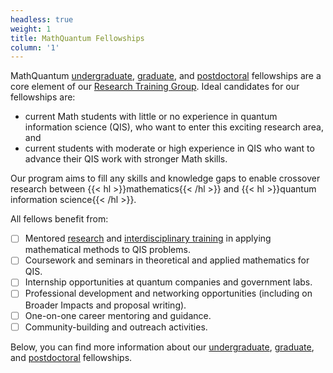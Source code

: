 ```yaml
---
headless: true
weight: 1
title: MathQuantum Fellowships
column: '1'
---
```


MathQuantum [undergraduate](#undergraduate), [graduate](#graduate), and [postdoctoral](#postdoc) fellowships are a core element of our [Research Training Group](/vision/). Ideal candidates for our fellowships are: 
- current Math students with little or no experience in quantum information science (QIS), who want to enter this exciting research area, and 
- current students with moderate or high experience in QIS who want to advance their QIS work with stronger Math skills. 

Our program aims to fill any skills and knowledge gaps to enable crossover research between {{< hl >}}mathematics{{< /hl >}} and {{< hl >}}quantum information science{{< /hl >}}.


All fellows benefit from:
- [ ] Mentored [research](/research) and [interdisciplinary training](/training) in applying mathematical methods to QIS problems.
- [ ] Coursework and seminars in theoretical and applied mathematics for QIS.
- [ ] Internship opportunities at quantum companies and government labs.
- [ ] Professional development and networking opportunities (including on Broader Impacts and proposal writing).
- [ ] One-on-one career mentoring and guidance.
- [ ] Community-building and outreach activities.

Below, you can find more information about our [undergraduate](#undergraduate), [graduate](#graduate), and [postdoctoral](#postdoc) fellowships.

<!-- {{< cta cta_text="Undergraduate" cta_link="#undergraduate" cta_new_tab="false" >}}
{{< cta cta_text="Graduate" cta_link="#graduate" cta_new_tab="false" >}}
{{< cta cta_text="Postdoc" cta_link="#postdoc" cta_new_tab="false" >}} -->
